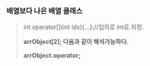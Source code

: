 ### 배열보다 나은 배열 클래스

> int operator[](int idx){...};//임의로 int로 지정.
>
> **arrObject[2]; 다음과 같이 해석가능하다.**
> 
> **arrObject.operator[](2);** 
